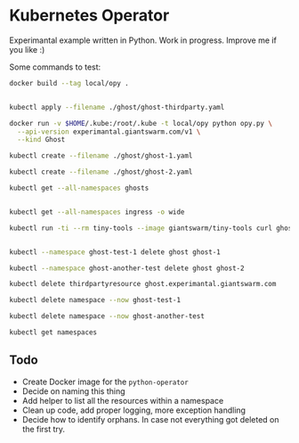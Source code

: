 # Kubernetes Operator

Experimantal example written in Python. Work in progress. Improve me if you like :)


Some commands to test:

```bash
docker build --tag local/opy .


kubectl apply --filename ./ghost/ghost-thirdparty.yaml

docker run -v $HOME/.kube:/root/.kube -t local/opy python opy.py \
  --api-version experimantal.giantswarm.com/v1 \
  --kind Ghost

kubectl create --filename ./ghost/ghost-1.yaml

kubectl create --filename ./ghost/ghost-2.yaml

kubectl get --all-namespaces ghosts


kubectl get --all-namespaces ingress -o wide

kubectl run -ti --rm tiny-tools --image giantswarm/tiny-tools curl ghost-1.ghost-test-1.svc:2368


kubectl --namespace ghost-test-1 delete ghost ghost-1

kubectl --namespace ghost-another-test delete ghost ghost-2

kubectl delete thirdpartyresource ghost.experimantal.giantswarm.com

kubectl delete namespace --now ghost-test-1

kubectl delete namespace --now ghost-another-test

kubectl get namespaces

```

## Todo

- Create Docker image for the `python-operator`
- Decide on naming this thing
- Add helper to list all the resources within a namespace
- Clean up code, add proper logging, more exception handling
- Decide how to identify orphans. In case not everything got deleted on the first try.
